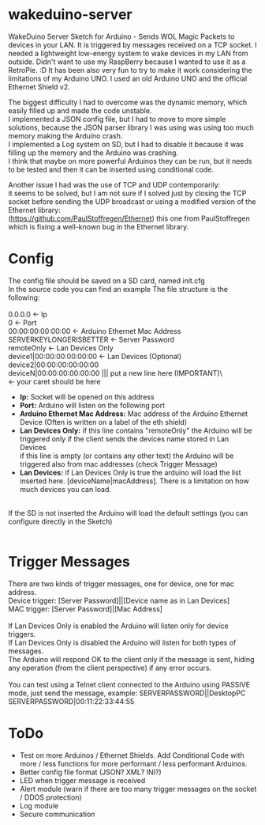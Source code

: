 # wakeduino-server
WakeDuino Server Sketch for Arduino - Sends WOL Magic Packets to devices in your LAN. It is triggered by messages received on a TCP socket.
I needed a lightweight low-energy system to wake devices in my LAN from outside. Didn't want to use my RaspBerry because I wanted to use it as a RetroPie. :D
It has been also very fun to try to make it work considering the limitations of my Arduino UNO.
I used an old Arduino UNO and the official Ethernet Shield v2.

The biggest difficulty I had to overcome was the dynamic memory, which easily filled up and made the code unstable. <br/>
I implemented a JSON config file, but I had to move to more simple solutions, because the JSON parser library I was using was using too much memory making the Arduino crash.<br/>
I implemented a Log system on SD, but I had to disable it because it was filling up the memory and the Arduino was crashing.<br/>
I think that maybe on more powerful Arduinos they can be run, but it needs to be tested and then it can be inserted using conditional code.<br/>

Another issue I had was the use of TCP and UDP contemporarily:<br/>
it seems to be solved, but I am not sure if I solved just by closing the TCP socket before sending the UDP broadcast or using a modified version of the Ethernet library:<br/>
(https://github.com/PaulStoffregen/Ethernet) this one from PaulStoffregen which is fixing a well-known bug in the Ethernet library.<br/>

# Config
The config file should be saved on a SD card, named init.cfg<br/>
In the source code you can find an example
The file structure is the following:<br/>
<br/>
0.0.0.0 <- Ip  \
0 <- Port  \
00:00:00:00:00:00 <- Arduino Ethernet Mac Address  \
SERVERKEYLONGERISBETTER <- Server Password  \
remoteOnly <- Lan Devices Only  \
device1|00:00:00:00:00:00 <- Lan Devices (Optional)  \
device2|00:00:00:00:00:00  \
deviceN|00:00:00:00:00:00 ||| put a new line here (IMPORTANT)\  
<- your caret should be here
<br/>
- <b>Ip:</b> Socket will be opened on this address<br/>
- <b>Port:</b> Arduino will listen on the following port<br/>
- <b>Arduino Ethernet Mac Address:</b> Mac address of the Arduino Ethernet Device (Often is written on a label of the eth shield)<br/>
- <b>Lan Devices Only:</b> if this line contains "remoteOnly" the Arduino will be triggered only if the client sends the devices name stored in Lan Devices<br/>
  if this line is empty (or contains any other text) the Arduino will be triggered also from mac addresses (check Trigger Message)<br/>
- <b>Lan Devices:</b> if Lan Devices Only is true the arduino will load the list inserted here. [deviceName|macAddress]. There is a limitation on how much devices you can load.<br/>
<br/>
If the SD is not inserted the Arduino will load the default settings (you can configure directly in the Sketch)<br/>
<br/>

# Trigger Messages
There are two kinds of trigger messages, one for device, one for mac address.  \
Device trigger: [Server Password]||[Device name as in Lan Devices]  \
MAC trigger: [Server Password]|[Mac Address]  \
  \
If Lan Devices Only is enabled the Arduino will listen only for device triggers.  \
If Lan Devices Only is disabled the Arduino will listen for both types of messages.  \
The Arduino will respond OK to the client only if the message is sent, hiding any operation (from the client perspective) if any error occurs.  \
  \
You can test using a Telnet client connected to the Arduino using PASSIVE mode, just send the message, example:
SERVERPASSWORD||DesktopPC
SERVERPASSWORD|00:11:22:33:44:55

# ToDo
- Test on more Arduinos / Ethernet Shields. Add Conditional Code with more / less functions for more performant / less performant Arduinos.
- Better config file format (JSON? XML? INI?)<br/>
- LED when trigger message is received<br/>
- Alert module (warn if there are too many trigger messages on the socket / DDOS protection)<br/>
- Log module<br/>
- Secure communication<br/>
